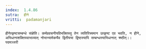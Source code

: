 ```yaml
---
index:  1.4.86
sutra:  हीने
vritti:  padamanjari
---
```


	हीनेत्कृष्टसम्बन्धे संज्ञेति। कर्मप्रवचनीयविभक्तिस्तु तेन व्यतिरिच्यमान उत्कृष्ट एव भवति, न हीने, अभिधानाशक्तिस्वाभाव्यात् नोभाभ्यामेकयैव द्वितीयया द्विष्ठस्यापि सम्बन्धस्याभिधानात् षष्ठीत्।।
	पदमञ्जरी
